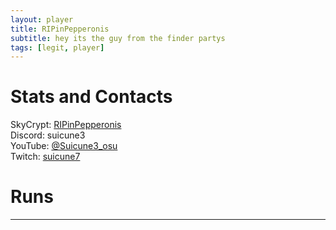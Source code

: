 ```yaml
---
layout: player
title: RIPinPepperonis
subtitle: hey its the guy from the finder partys
tags: [legit, player]
---
```


# Stats and Contacts
SkyCrypt: [RIPinPepperonis](https://sky.shiiyu.moe/stats/RIPinPepperonis/Banana)  
Discord: suicune3  
YouTube: [@Suicune3_osu](https://www.youtube.com/@Suicune3_osu)  
Twitch: [suicune7](https://www.twitch.tv/suicune7)  

# Runs
---  
